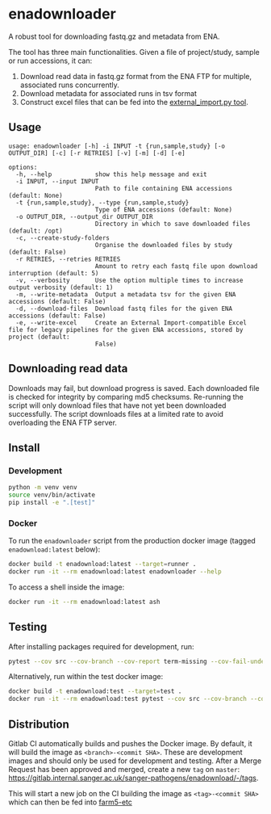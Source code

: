 # enadownloader
A robust tool for downloading fastq.gz and metadata from ENA.

The tool has three main functionalities.
Given a file of project/study, sample or run accessions, it can:
1) Download read data in fastq.gz format from the ENA FTP for multiple, associated runs concurrently.
2) Download metadata for associated runs in tsv format
3) Construct excel files that can be fed into the [external_import.py tool](https://github.com/sanger-pathogens/external-import/).

## Usage
```
usage: enadownloader [-h] -i INPUT -t {run,sample,study} [-o OUTPUT_DIR] [-c] [-r RETRIES] [-v] [-m] [-d] [-e]

options:
  -h, --help            show this help message and exit
  -i INPUT, --input INPUT
                        Path to file containing ENA accessions (default: None)
  -t {run,sample,study}, --type {run,sample,study}
                        Type of ENA accessions (default: None)
  -o OUTPUT_DIR, --output_dir OUTPUT_DIR
                        Directory in which to save downloaded files (default: /opt)
  -c, --create-study-folders
                        Organise the downloaded files by study (default: False)
  -r RETRIES, --retries RETRIES
                        Amount to retry each fastq file upon download interruption (default: 5)
  -v, --verbosity       Use the option multiple times to increase output verbosity (default: 1)
  -m, --write-metadata  Output a metadata tsv for the given ENA accessions (default: False)
  -d, --download-files  Download fastq files for the given ENA accessions (default: False)
  -e, --write-excel     Create an External Import-compatible Excel file for legacy pipelines for the given ENA accessions, stored by project (default:
                        False)
```

## Downloading read data

Downloads may fail, but download progress is saved. 
Each downloaded file is checked for integrity by comparing md5 checksums.
Re-running the script will only download files that have not yet been downloaded successfully.
The script downloads files at a limited rate to avoid overloading the ENA FTP server.

## Install
### Development
```bash
python -m venv venv
source venv/bin/activate
pip install -e ".[test]"
```

### Docker
To run the `enadownloader` script from the production docker image (tagged `enadownload:latest` below):
```bash
docker build -t enadownload:latest --target=runner .
docker run -it --rm enadownload:latest enadownloader --help
```

To access a shell inside the image:
```bash
docker run -it --rm enadownload:latest ash
```

## Testing
After installing packages required for development, run:
```bash
pytest --cov src --cov-branch --cov-report term-missing --cov-fail-under 80
```

Alternatively, run within the test docker image:
```bash
docker build -t enadownload:test --target=test .
docker run -it --rm enadownload:test pytest --cov src --cov-branch --cov-report term-missing --cov-fail-under 80
```

## Distribution
Gitlab CI automatically builds and pushes the Docker image.
By default, it will build the image as `<branch>-<commit SHA>`.
These are development images and should only be used for development and testing.
After a Merge Request has been approved and merged, create a new `tag` on `master`: https://gitlab.internal.sanger.ac.uk/sanger-pathogens/enadownload/-/tags.

This will start a new job on the CI building the image as `<tag>-<commit SHA>` which can then be fed into [farm5-etc](https://gitlab.internal.sanger.ac.uk/sanger-pathogens/farm5-etc/-/blob/master/software/current/enadownload.yml#L1) 

